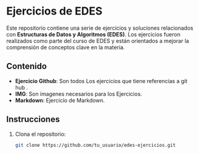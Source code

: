# Ejercicios de EDES

Este repositorio contiene una serie de ejercicios y soluciones relacionados con **Estructuras de Datos y Algoritmos (EDES)**. Los ejercicios fueron realizados como parte del curso de EDES y están orientados a mejorar la comprensión de conceptos clave en la materia.

## Contenido

- **Ejercicio Github**: Son todos Los ejercicios que tiene referencias a git hub .
- **IMG**: Son imagenes necesarios para los Ejercicios.
- **Markdown**: Ejercicio de Markdown.


## Instrucciones

1. Clona el repositorio:
   ```bash
   git clone https://github.com/tu_usuario/edes-ejercicios.git
